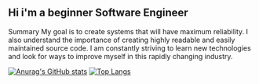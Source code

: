 ## Hi i'm a beginner Software Engineer
Summary
My goal is to create systems that will have maximum reliability. I also understand the importance
of creating highly readable and easily maintained source code. I am constantly striving to learn new
technologies and look for ways to improve myself in this rapidly changing industry.



[![Anurag's GitHub stats](https://github-readme-stats.vercel.app/api?username=black-fen1x&show_icons=true&theme=radical)](https://github.com/black-fen1x) [![Top Langs](https://github-readme-stats.vercel.app/api/top-langs/?username=black-fen1x&layout=compact&theme=radical)](https://github.com/anuraghazra/github-readme-stats)
<!--
**black-fen1x/black-fen1x** is a ✨ _special_ ✨ repository because its `README.md` (this file) appears on your GitHub profile.

Here are some ideas to get you started:

- 🔭 I’m currently working on ...
- 🌱 I’m currently learning ...
- 👯 I’m looking to collaborate on ...
- 🤔 I’m looking for help with ...
- 💬 Ask me about ...
- 📫 How to reach me: ...
- 😄 Pronouns: ...
- ⚡ Fun fact: ...
-->
